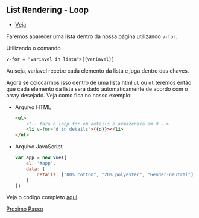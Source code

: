 ## List Rendering - Loop

- [Veja](https://www.vuemastery.com/courses/intro-to-vue-js/list-rendering)

Faremos aparecer uma lista dentro da nossa página utilizando `v-for`.

Utilizando o comando

```HTML
v-for = "variavel in lista">{{variavel}}
```

Au seja, variavel recebe cada elemento da lista e joga dentro das chaves.

Agora se colocarmos isso dentro de uma lista html `ul` ou `ol` teremos então que cada elemento da lista será dado automaticamente de acordo com o array desejado. Veja como fica no nosso exemplo:

- Arquivo HTML

  ```HTML
  <ul>
      <!-- fara o loop for em details e armazenará em d -->
      <li v-for="d in details">{{d}}></li>
  </ul>
  ```

- Arquivo JavaScript
  ```JavaScript
  var app = new Vue({
      el: '#app',
      data: {
          details: ["80% cotton", "20% polyester", "Gender-neutral"]
      }
  })
  ```

Veja o código completo [aqui](https://github.com/LucasFDutra/Meu-Material-Basico-De-Web/tree/master/VueJS/004%20-%20List%20Rendering/ex001)

[Proximo Passo](https://github.com/LucasFDutra/Meu-Material-Basico-De-Web/tree/master/VueJS/005%20-%20eventos)
